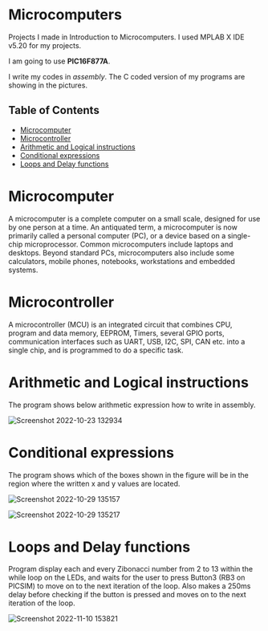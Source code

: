 # Microcomputers
Projects I made in Introduction to Microcomputers. I used MPLAB X IDE v5.20 for my projects.

I am going to use **PIC16F877A**.

I write my codes in *assembly*. The C coded version of my programs are showing in the pictures.

## Table of Contents

- [Microcomputer](#microcomputer)
- [Microcontroller](#microcontroller)
- [Arithmetic and Logical instructions](#arithmetic-and-logical-instructions)
- [Conditional expressions](#conditional-expressions)
- [Loops and Delay functions](#loops-and-delay-functions)

# Microcomputer
A microcomputer is a complete computer on a small scale, designed for use by one person at a time. An antiquated term, a microcomputer is now primarily called a personal computer (PC), or a device based on a single-chip microprocessor. Common microcomputers include laptops and desktops. Beyond standard PCs, microcomputers also include some calculators, mobile phones, notebooks, workstations and embedded systems.

# Microcontroller
A microcontroller (MCU) is an integrated circuit that combines CPU, program and data memory, EEPROM, Timers, several GPIO ports, communication interfaces such as UART, USB, I2C, SPI, CAN etc. into a single chip, and is programmed to do a specific task.


# Arithmetic and Logical instructions

The program shows below arithmetic expression how to write in assembly.

![Screenshot 2022-10-23 132934](https://user-images.githubusercontent.com/102357822/197387101-b85b6fdc-0fe2-48b4-b2d5-bbdb0364458b.png)


# Conditional expressions

The program shows which of the boxes shown in the figure will be in the region where the written x and y values are located.

![Screenshot 2022-10-29 135157](https://user-images.githubusercontent.com/102357822/198827363-ff7f8b6d-4ae9-48fe-a2f0-3a3dfd79fba6.png)

![Screenshot 2022-10-29 135217](https://user-images.githubusercontent.com/102357822/198827365-df3acbf9-7109-4f82-af9c-9dd9b3cafb60.png)


# Loops and Delay functions

Program display each and every Zibonacci number from 2 to 13 within the while loop on the LEDs, and waits for the user to press Button3 (RB3 on PICSIM) to move on to the next iteration of the loop. Also makes a 250ms delay before checking if the button is pressed and moves on to the next iteration of the loop.

![Screenshot 2022-11-10 153821](https://user-images.githubusercontent.com/102357822/201094028-4532e19b-734b-4564-9c78-83d1ba348d35.png)

